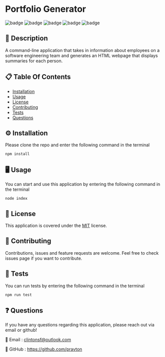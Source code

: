 
# Portfolio Generator
![badge](https://img.shields.io/badge/licence-MIT-green) ![badge](https://img.shields.io/badge/-HTML-red) ![badge](https://img.shields.io/badge/-CSS-red) ![badge](https://img.shields.io/badge/-Javascript-red) ![badge](https://img.shields.io/badge/-Node.js-red) 

## 📜 Description
A command-line application that takes in information about employees on a software engineering team and generates an HTML webpage that displays summaries for each person.

## 📋 Table Of Contents

- [Installation](#%EF%B8%8F-installation)
- [Usage](#%EF%B8%8F-usage)
- [License](#-license)
- [Contributing](#-contributing)
- [Tests](#-tests)
- [Questions](#-questions)
  

## ⚙️ Installation

Please clone the repo and enter the following command in the terminal

```
npm install
```



## 🖥️ Usage

You can start and use this application by entering the following command in the terminal

```
node index
```



## 📝 License

This application is covered under the [MIT](https://choosealicense.com/licenses/mit/) license.


## 🤝 Contributing

Contributions, issues and feature requests are welcome. Feel free to check issues page if you want to contribute.


## 🧪 Tests

You can run tests by entering the following command in the terminal

```
npm run test
```



## ❓ Questions

If you have any questions regarding this application, please reach out via email or github!

📧 Email : clintonsf@outlook.com

🤖 GitHub : https://github.com/pravton
